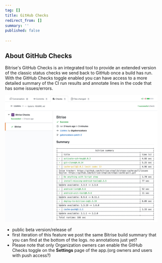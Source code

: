 ```yaml
---
tag: []
title: GitHub Checks
redirect_from: []
summary: ''
published: false

---
```

## About GitHub Checks

Bitrise's GitHub Checks is an integrated tool to provide an extended version of the classic status checks we send back to GitHub once a build has run. With the GitHub Checks toggle enabled you can have access to a more detailed summary of the CI run results and annotate lines in the code that has some issues/errors.

![](/img/bitrise-summary-gh-checks.jpg)

* public beta version/release of
* first iteration of this feature we post the same Bitrise build summary that you can find at the bottom of the logs. no annotations just yet?
* Please note that only Organization owners can enable the GitHub Checks toggle on the **Settings** page of the app.(org owners and users with push access?)